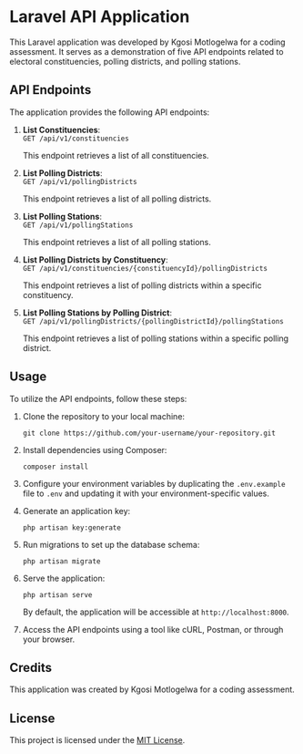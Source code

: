 # Laravel API Application

This Laravel application was developed by Kgosi Motlogelwa for a coding assessment. It serves as a demonstration of five API endpoints related to electoral constituencies, polling districts, and polling stations.

## API Endpoints

The application provides the following API endpoints:

1. **List Constituencies**:  
   `GET /api/v1/constituencies`

   This endpoint retrieves a list of all constituencies.

2. **List Polling Districts**:  
   `GET /api/v1/pollingDistricts`

   This endpoint retrieves a list of all polling districts.

3. **List Polling Stations**:  
   `GET /api/v1/pollingStations`

   This endpoint retrieves a list of all polling stations.

4. **List Polling Districts by Constituency**:  
   `GET /api/v1/constituencies/{constituencyId}/pollingDistricts`

   This endpoint retrieves a list of polling districts within a specific constituency.

5. **List Polling Stations by Polling District**:  
   `GET /api/v1/pollingDistricts/{pollingDistrictId}/pollingStations`

   This endpoint retrieves a list of polling stations within a specific polling district.

## Usage

To utilize the API endpoints, follow these steps:

1. Clone the repository to your local machine:

    ```
    git clone https://github.com/your-username/your-repository.git
    ```

2. Install dependencies using Composer:

    ```
    composer install
    ```

3. Configure your environment variables by duplicating the `.env.example` file to `.env` and updating it with your environment-specific values.

4. Generate an application key:

    ```
    php artisan key:generate
    ```

5. Run migrations to set up the database schema:

    ```
    php artisan migrate
    ```

6. Serve the application:

    ```
    php artisan serve
    ```

   By default, the application will be accessible at `http://localhost:8000`.

7. Access the API endpoints using a tool like cURL, Postman, or through your browser.

## Credits

This application was created by Kgosi Motlogelwa for a coding assessment.

## License

This project is licensed under the [MIT License](LICENSE).

